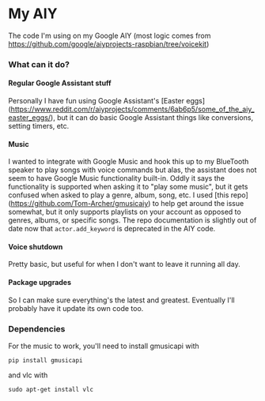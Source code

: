 My AIY
======

The code I'm using on my Google AIY (most logic comes from 
https://github.com/google/aiyprojects-raspbian/tree/voicekit)

### What can it do?
#### Regular Google Assistant stuff
Personally I have fun using Google Assistant's [Easter eggs]
(https://www.reddit.com/r/aiyprojects/comments/6ab6p5/some_of_the_aiy_easter_eggs/), 
but it can do basic Google Assistant things like conversions, setting timers, etc. 

#### Music
I wanted to integrate with Google Music and hook this up to my BlueTooth speaker
to play songs with voice commands but alas, the assistant does not seem to have
Google Music functionality built-in. Oddly it says the functionality is
supported when asking it to "play some music", but it gets confused when asked
to play a genre, album, song, etc. I used [this repo]
(https://github.com/Tom-Archer/gmusicaiy) to help get around
the issue somewhat, but it only supports playlists on your account as opposed to
genres, albums, or specific songs. The repo documentation is slightly out of
date now that `actor.add_keyword` is deprecated in the AIY code.

#### Voice shutdown
Pretty basic, but useful for when I don't want to leave it running all day.

#### Package upgrades
So I can make sure everything's the latest and greatest. Eventually I'll
probably have it update its own code too.

### Dependencies
For the music to work, you'll need to install gmusicapi with
```
pip install gmusicapi
```
and vlc with
```
sudo apt-get install vlc
```
